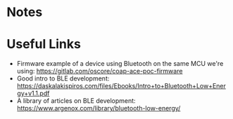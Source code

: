 <!--
SPDX-FileCopyrightText: 2024 Derek Sauer

SPDX-License-Identifier: GPL-3.0-only
-->

# Notes

# Useful Links
- Firmware example of a device using Bluetooth on the same MCU we're using: https://gitlab.com/oscore/coap-ace-poc-firmware
- Good intro to BLE development: https://daskalakispiros.com/files/Ebooks/Intro+to+Bluetooth+Low+Energy+v1.1.pdf
- A library of articles on BLE development: https://www.argenox.com/library/bluetooth-low-energy/